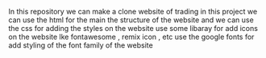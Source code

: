 In this repository we can make a clone website of trading
in this project we can use the html for the main the structure of the website and 
we can use the css for adding the styles on the website 
use some libaray for add icons on the website lke fontawesome , remix icon , etc 
use the google fonts for add styling of the font family of the website
